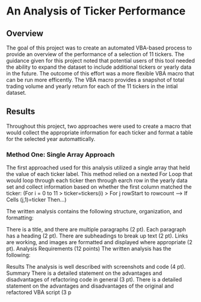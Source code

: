 # An Analysis of Ticker Performance

## Overview
The goal of this project was to create an automated VBA-based process to provide an overview of the performance of a selection of 11 tickers. The guidance given for this project noted that potential users of this tool needed the ability to expand the dataset to include additional tickers or yearly data in the future. The outcome of this effort was a more flexible VBA macro that can be run more efficently. The VBA macro provides a snapshot of total trading volume and yearly return for each of the 11 tickers in the intial dataset.

## Results
Throughout this project, two approaches were used to create a macro that would collect the appropriate information for each ticker and format a table for the selected year automattically.

### Method One: Single Array Approach
The first approached used for this analysis utilized a single array that held the value of each ticker label. This method relied on a nexted For Loop that would loop through each ticker then through earch row in the yearly data set and collect information based on whether the first column matched the ticker: (For i = 0 to 11 > ticker=tickers(i) > For j rowStart to rowcount --> If Cells (j,1)=ticker Then...)


The written analysis contains the following structure, organization, and formatting:

There is a title, and there are multiple paragraphs (2 pt).
Each paragraph has a heading (2 pt).
There are subheadings to break up text (2 pt).
Links are working, and images are formatted and displayed where appropriate (2 pt).
Analysis Requirements (12 points)
The written analysis has the following:


Results
The analysis is well described with screenshots and code (4 pt).
Summary
There is a detailed statement on the advantages and disadvantages of refactoring code in general (3 pt).
There is a detailed statement on the advantages and disadvantages of the original and refactored VBA script (3 p
